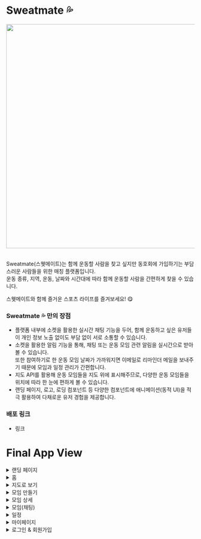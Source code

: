 # Sweatmate 💦

<img src="https://sweatmate.s3.ap-northeast-2.amazonaws.com/logo-transparent3x.png" width="600">
<br>
<br>

Sweatmate(스웻메이트)는 함께 운동할 사람을 찾고 싶지만 동호회에 가입하기는 부담스러운 사람들을 위한 매칭 플랫폼입니다.     
운동 종류, 지역, 운동, 날짜와 시간대에 따라 함께 운동할 사람을 간편하게 찾을 수 있습니다.

스웻메이트와 함께 즐거운 스포츠 라이프를 즐겨보세요! 😋

### Sweatmate 💦 만의 장점
- 플랫폼 내부에 소켓을 활용한 실시간 채팅 기능을 두어, 함께 운동하고 싶은 유저들이 개인 정보 노출 없이도 부담 없이 서로 소통할 수 있습니다.
- 소켓을 활용한 알림 기능을 통해, 채팅 또는 운동 모임 관련 알림을 실시간으로 받아볼 수 있습니다.    
또한 참여하기로 한 운동 모임 날짜가 가까워지면 이메일로 리마인더 메일을 보내주기 때문에 모임과 일정 관리가 간편합니다.
- 지도 API를 활용해 운동 모임들을 지도 위에 표시해주므로, 다양한 운동 모임들을 위치에 따라 한 눈에 편하게 볼 수 있습니다.
- 랜딩 페이지, 로고, 로딩 컴포넌트 등 다양한 컴포넌트에 애니메이션(동적 UI)을 적극 활용하여 다채로운 유저 경험을 제공합니다.

### 배포 링크

* 링크

# Final App View

<details>
<summary>랜딩 페이지</summary>
<div markdown="1">       
<br>
    <img src="https://user-images.githubusercontent.com/13115713/141252438-d7fac8a7-847b-419a-979d-0b4ea3bba662.png" width="600">
</div>
</details>

<details>
<summary>홈</summary>
<div markdown="1">       
<br>
    <img src="https://user-images.githubusercontent.com/13115713/141252527-71c7157a-0068-4df3-b2df-f65c48459810.png" width="600">
    <img src="https://user-images.githubusercontent.com/13115713/141256611-4bf1f5a9-0799-4822-960b-dc14eb94c297.png" width="600">
</div>
</details>

<details>
<summary>지도로 보기</summary>
<div markdown="1">       
<br>
    <img src="https://user-images.githubusercontent.com/13115713/141257747-dd698075-12e4-4093-92cd-d15ae084b805.png" width="600">
</div>
</details>

<details>
<summary>모임 만들기</summary>
<div markdown="1">       
<br>
    <img src="https://user-images.githubusercontent.com/13115713/141255849-2cdd2060-1b23-4e6f-9ccb-5f1dd173160f.png" width="600">
    <img src="https://user-images.githubusercontent.com/13115713/141255855-bd05a39e-e970-4402-8fa6-d1db9fff1d3c.png" width="600">
    <img src="https://user-images.githubusercontent.com/13115713/141255838-de44c147-0658-4999-bd81-1c0a4d67e4b4.png" width="600">
</div>
</details>

<details>
<summary>모임 상세</summary>
<div markdown="1">       
<br>
    <img src="https://user-images.githubusercontent.com/13115713/141256886-e5e30083-8de6-4665-84c6-5f36575f6f3f.png" width="600">
</div>
</details>

<details>
<summary>모임(채팅)</summary>
<div markdown="1">       
<br>
    <img src="https://user-images.githubusercontent.com/13115713/141254749-926adc51-6a6a-4be1-86e8-80f1dc78bf17.png" width="600">
    <img src="https://user-images.githubusercontent.com/13115713/141254784-c73eb2e1-fc27-4b34-8c19-fb0a3ff937fb.png" width="600">
    <img src="https://user-images.githubusercontent.com/13115713/141254804-182ea641-3077-48b2-a48b-8bb748acd265.png" width="600">
</div></details>
</details>

<details>
<summary>일정</summary>
<div markdown="1">       
<br>
    <img src="https://user-images.githubusercontent.com/13115713/141256975-ec3666c1-5e35-42d5-8e4e-77a2ee0066a1.png" width="600">
</div>
</details>

<details>
<summary>마이페이지</summary>
<div markdown="1">       
<br>
    <img src="https://user-images.githubusercontent.com/13115713/141257336-8bb6015e-091f-4162-ac54-4443bc068670.png" width="600">
    <img src="https://user-images.githubusercontent.com/13115713/141257318-7d5313b7-d23b-4852-a8c5-31a5a37604a7.png" width="600">
</div>
</details>

<details>
<summary>로그인 & 회원가입</summary>
<div markdown="1">       
<br>
    <img src="https://user-images.githubusercontent.com/13115713/141257340-50e2aecf-c616-4abd-bfdc-e0e704000ed8.png" width="600">
    <img src="https://user-images.githubusercontent.com/13115713/141257342-7184c789-2cdc-4f9f-b911-a9c4a94f3282.png" width="600">
</div></details>
</details>
